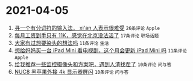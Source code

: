 # 2021-04-05

1. [寻一个有分词符的输入法， xi'an 人表示很难受](https://www.v2ex.com/t/768050) `26条评论` `Apple`
1. [每月工资到手只有 11K，感觉在北京没法活了](https://www.v2ex.com/t/768071) `17条评论` `职场话题`
1. [大家有过想要染头的想法吗](https://www.v2ex.com/t/768055) `11条评论` `生活`
1. [想给妈妈买一台 iPad Mini 看电视剧，这个月会更新 iPad Mini 吗](https://www.v2ex.com/t/768052) `11条评论` `Apple`
1. [给我推荐一些监控摄像头和方案吧，遇到人渣找茬了](https://www.v2ex.com/t/768062) `10条评论` `问与答`
1. [NUC8 黑苹果外接 4k 显示器屏闪](https://www.v2ex.com/t/768053) `10条评论` `问与答`

